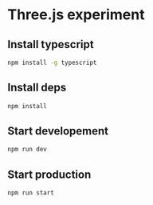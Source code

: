 # Three.js experiment

## Install typescript

```bash
npm install -g typescript
```

## Install deps

```bash
npm install
```

## Start developement

```bash
npm run dev
```

## Start production

```bash
npm run start
```
